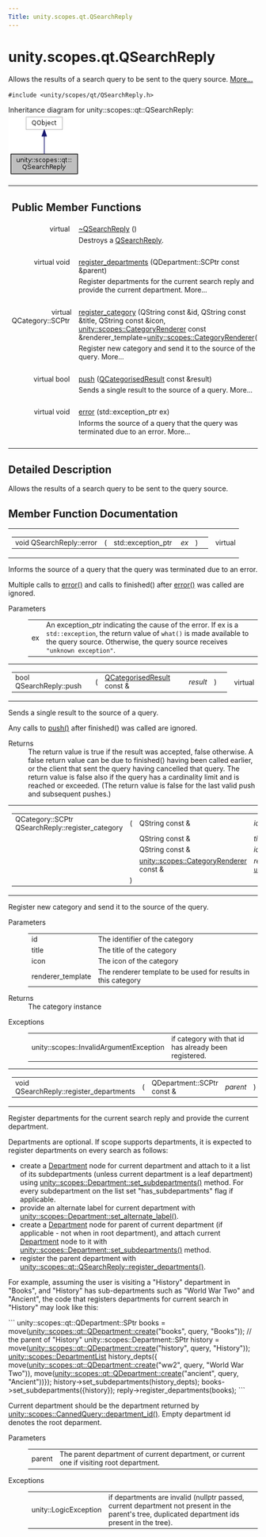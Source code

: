 ```yaml
---
Title: unity.scopes.qt.QSearchReply
---
```


# unity.scopes.qt.QSearchReply

<p>Allows the results of a search query to be sent to the query source.  
<a href="#details">More...</a></p>
<p><code>#include &lt;unity/scopes/qt/QSearchReply.h&gt;</code></p>
Inheritance diagram for unity::scopes::qt::QSearchReply:
<img src="../../../media/classunity_1_1scopes_1_1qt_1_1_q_search_reply__inherit__graph.png" border="0" alt="Inheritance graph"/>
<table class="memberdecls">
<tr class="heading"><td colspan="2"><h2 class="groupheader">
Public Member Functions</h2></td></tr>
<tr class="memitem:a6c9794d4fbbd36e2c6f4ce70495a580f"><td class="memItemLeft" align="right" valign="top">
virtual&#160;</td><td class="memItemRight" valign="bottom"><a class="el" href="#a6c9794d4fbbd36e2c6f4ce70495a580f">~QSearchReply</a> ()</td></tr>
<tr class="memdesc:a6c9794d4fbbd36e2c6f4ce70495a580f"><td class="mdescLeft">&#160;</td><td class="mdescRight">Destroys a <a class="el" href="index.html" title="Allows the results of a search query to be sent to the query source. ">QSearchReply</a>. <br /></td></tr>
<tr class="separator:a6c9794d4fbbd36e2c6f4ce70495a580f"><td class="memSeparator" colspan="2">&#160;</td></tr>
<tr class="memitem:acac93ea6c02ccccdae2c72384cc5c5fd"><td class="memItemLeft" align="right" valign="top">virtual void&#160;</td><td class="memItemRight" valign="bottom"><a class="el" href="#acac93ea6c02ccccdae2c72384cc5c5fd">register_departments</a> (QDepartment::SCPtr const &amp;parent)</td></tr>
<tr class="memdesc:acac93ea6c02ccccdae2c72384cc5c5fd"><td class="mdescLeft">&#160;</td><td class="mdescRight">Register departments for the current search reply and provide the current department.  More...<br /></td></tr>
<tr class="separator:acac93ea6c02ccccdae2c72384cc5c5fd"><td class="memSeparator" colspan="2">&#160;</td></tr>
<tr class="memitem:ac208a555cddc39f086b88804bb9bd26f"><td class="memItemLeft" align="right" valign="top">virtual QCategory::SCPtr&#160;</td><td class="memItemRight" valign="bottom"><a class="el" href="#ac208a555cddc39f086b88804bb9bd26f">register_category</a> (QString const &amp;id, QString const &amp;title, QString const &amp;icon, <a class="el" href="unity.scopes.CategoryRenderer.md">unity::scopes::CategoryRenderer</a> const &amp;renderer_template=<a class="el" href="unity.scopes.CategoryRenderer.md">unity::scopes::CategoryRenderer</a>())</td></tr>
<tr class="memdesc:ac208a555cddc39f086b88804bb9bd26f"><td class="mdescLeft">&#160;</td><td class="mdescRight">Register new category and send it to the source of the query.  More...<br /></td></tr>
<tr class="separator:ac208a555cddc39f086b88804bb9bd26f"><td class="memSeparator" colspan="2">&#160;</td></tr>
<tr class="memitem:a17a9439fd592a2c76b7b74f46053bad5"><td class="memItemLeft" align="right" valign="top">virtual bool&#160;</td><td class="memItemRight" valign="bottom"><a class="el" href="#a17a9439fd592a2c76b7b74f46053bad5">push</a> (<a class="el" href="unity.scopes.qt.QCategorisedResult.md">QCategorisedResult</a> const &amp;result)</td></tr>
<tr class="memdesc:a17a9439fd592a2c76b7b74f46053bad5"><td class="mdescLeft">&#160;</td><td class="mdescRight">Sends a single result to the source of a query.  More...<br /></td></tr>
<tr class="separator:a17a9439fd592a2c76b7b74f46053bad5"><td class="memSeparator" colspan="2">&#160;</td></tr>
<tr class="memitem:a74f1e3d2dd82ef9810413fa38401e16e"><td class="memItemLeft" align="right" valign="top">virtual void&#160;</td><td class="memItemRight" valign="bottom"><a class="el" href="#a74f1e3d2dd82ef9810413fa38401e16e">error</a> (std::exception_ptr ex)</td></tr>
<tr class="memdesc:a74f1e3d2dd82ef9810413fa38401e16e"><td class="mdescLeft">&#160;</td><td class="mdescRight">Informs the source of a query that the query was terminated due to an error.  More...<br /></td></tr>
<tr class="separator:a74f1e3d2dd82ef9810413fa38401e16e"><td class="memSeparator" colspan="2">&#160;</td></tr>
</table>
<a name="details" id="details"></a><h2 class="groupheader">Detailed Description</h2>
<p>Allows the results of a search query to be sent to the query source. </p>
<h2 class="groupheader">Member Function Documentation</h2>
<table class="mlabels">
<tr>
<td class="mlabels-left">
<table class="memname">
<tr>
<td class="memname">void QSearchReply::error </td>
<td>(</td>
<td class="paramtype">std::exception_ptr&#160;</td>
<td class="paramname"><em>ex</em></td><td>)</td>
<td></td>
</tr>
</table>
</td>
<td class="mlabels-right">
<span class="mlabels"><span class="mlabel">virtual</span></span>  </td>
</tr>
</table>
<p>Informs the source of a query that the query was terminated due to an error. </p>
<p>Multiple calls to <a class="el" href="#a74f1e3d2dd82ef9810413fa38401e16e" title="Informs the source of a query that the query was terminated due to an error. ">error()</a> and calls to finished() after <a class="el" href="#a74f1e3d2dd82ef9810413fa38401e16e" title="Informs the source of a query that the query was terminated due to an error. ">error()</a> was called are ignored. </p><dl class="params"><dt>Parameters</dt><dd>
<table class="params">
<tr><td class="paramname">ex</td><td>An exception_ptr indicating the cause of the error. If ex is a <code>std::exception</code>, the return value of <code>what()</code> is made available to the query source. Otherwise, the query source receives <code>"unknown exception"</code>. </td></tr>
</table>
</dd>
</dl>
<table class="mlabels">
<tr>
<td class="mlabels-left">
<table class="memname">
<tr>
<td class="memname">bool QSearchReply::push </td>
<td>(</td>
<td class="paramtype"><a class="el" href="unity.scopes.qt.QCategorisedResult.md">QCategorisedResult</a> const &amp;&#160;</td>
<td class="paramname"><em>result</em></td><td>)</td>
<td></td>
</tr>
</table>
</td>
<td class="mlabels-right">
<span class="mlabels"><span class="mlabel">virtual</span></span>  </td>
</tr>
</table>
<p>Sends a single result to the source of a query. </p>
<p>Any calls to <a class="el" href="#a17a9439fd592a2c76b7b74f46053bad5" title="Sends a single result to the source of a query. ">push()</a> after finished() was called are ignored. </p><dl class="section return"><dt>Returns</dt><dd>The return value is true if the result was accepted, false otherwise. A false return value can be due to finished() having been called earlier, or the client that sent the query having cancelled that query. The return value is false also if the query has a cardinality limit and is reached or exceeded. (The return value is false for the last valid push and subsequent pushes.) </dd></dl>
<table class="mlabels">
<tr>
<td class="mlabels-left">
<table class="memname">
<tr>
<td class="memname">QCategory::SCPtr QSearchReply::register_category </td>
<td>(</td>
<td class="paramtype">QString const &amp;&#160;</td>
<td class="paramname"><em>id</em>, </td>
</tr>
<tr>
<td class="paramkey"></td>
<td></td>
<td class="paramtype">QString const &amp;&#160;</td>
<td class="paramname"><em>title</em>, </td>
</tr>
<tr>
<td class="paramkey"></td>
<td></td>
<td class="paramtype">QString const &amp;&#160;</td>
<td class="paramname"><em>icon</em>, </td>
</tr>
<tr>
<td class="paramkey"></td>
<td></td>
<td class="paramtype"><a class="el" href="unity.scopes.CategoryRenderer.md">unity::scopes::CategoryRenderer</a> const &amp;&#160;</td>
<td class="paramname"><em>renderer_template</em> = <code><a class="el" href="unity.scopes.CategoryRenderer.md">unity::scopes::CategoryRenderer</a>()</code>&#160;</td>
</tr>
<tr>
<td></td>
<td>)</td>
<td></td><td></td>
</tr>
</table>
</td>
<td class="mlabels-right">
<span class="mlabels"><span class="mlabel">virtual</span></span>  </td>
</tr>
</table>
<p>Register new category and send it to the source of the query. </p>
<dl class="params"><dt>Parameters</dt><dd>
<table class="params">
<tr><td class="paramname">id</td><td>The identifier of the category </td></tr>
<tr><td class="paramname">title</td><td>The title of the category </td></tr>
<tr><td class="paramname">icon</td><td>The icon of the category </td></tr>
<tr><td class="paramname">renderer_template</td><td>The renderer template to be used for results in this category</td></tr>
</table>
</dd>
</dl>
<dl class="section return"><dt>Returns</dt><dd>The category instance </dd></dl>
<dl class="exception"><dt>Exceptions</dt><dd>
<table class="exception">
<tr><td class="paramname">unity::scopes::InvalidArgumentException</td><td>if category with that id has already been registered. </td></tr>
</table>
</dd>
</dl>
<table class="mlabels">
<tr>
<td class="mlabels-left">
<table class="memname">
<tr>
<td class="memname">void QSearchReply::register_departments </td>
<td>(</td>
<td class="paramtype">QDepartment::SCPtr const &amp;&#160;</td>
<td class="paramname"><em>parent</em></td><td>)</td>
<td></td>
</tr>
</table>
</td>
<td class="mlabels-right">
<span class="mlabels"><span class="mlabel">virtual</span></span>  </td>
</tr>
</table>
<p>Register departments for the current search reply and provide the current department. </p>
<p>Departments are optional. If scope supports departments, it is expected to register departments on every search as follows:</p>
<ul>
<li>
create a <a class="el" href="unity.scopes.Department.md" title="A department with optional sub-departments. ">Department</a> node for current department and attach to it a list of its subdepartments (unless current department is a leaf department) using <a class="el" href="unity.scopes.Department.md#ab17057cef9ce35f1302f5421a087c067" title="Set sub-departments of this department. ">unity::scopes::Department::set_subdepartments()</a> method. For every subdepartment on the list set "has_subdepartments" flag if applicable. </li>
<li>
provide an alternate label for current department with <a class="el" href="unity.scopes.Department.md#a9ab1192cdfcbce44b9164df11290c217" title="Set the alternate label (plural of the normal label) of this department. ">unity::scopes::Department::set_alternate_label()</a>. </li>
<li>
create a <a class="el" href="unity.scopes.Department.md" title="A department with optional sub-departments. ">Department</a> node for parent of current department (if applicable - not when in root department), and attach current <a class="el" href="unity.scopes.Department.md" title="A department with optional sub-departments. ">Department</a> node to it with <a class="el" href="unity.scopes.Department.md#ab17057cef9ce35f1302f5421a087c067" title="Set sub-departments of this department. ">unity::scopes::Department::set_subdepartments()</a> method. </li>
<li>
register the parent department with <a class="el" href="#acac93ea6c02ccccdae2c72384cc5c5fd" title="Register departments for the current search reply and provide the current department. ">unity::scopes::qt::QSearchReply::register_departments()</a>. </li>
</ul>
<p>For example, assuming the user is visiting a "History" department in "Books", and "History" has sub-departments such as "World War Two" and "Ancient", the code that registers departments for current search in "History" may look like this: </p>
```
unity::scopes::qt::QDepartment::SPtr books = move(<a class="code" href="unity.scopes.qt.QDepartment.md#a9bf07a3b3b3e57a391100f15abb4c651">unity::scopes::qt::QDepartment::create</a>(<span class="stringliteral">&quot;books&quot;</span>, query, <span class="stringliteral">&quot;Books&quot;</span>));
<span class="comment">// the</span>
parent of <span class="stringliteral">&quot;History&quot;</span>
unity::scopes::Department::SPtr history = move(<a class="code" href="unity.scopes.qt.QDepartment.md#a9bf07a3b3b3e57a391100f15abb4c651">unity::scopes::qt::QDepartment::create</a>(<span class="stringliteral">&quot;history&quot;</span>, query,
<span class="stringliteral">&quot;History&quot;</span>));
<a class="code" href="unity.scopes.md#ab8effc4ea05a59f2ddea896833f07231">unity::scopes::DepartmentList</a> history_depts({
move(<a class="code" href="unity.scopes.qt.QDepartment.md#a9bf07a3b3b3e57a391100f15abb4c651">unity::scopes::qt::QDepartment::create</a>(<span class="stringliteral">&quot;ww2&quot;</span>, query, <span class="stringliteral">&quot;World War</span>
<span class="stringliteral">Two&quot;</span>)),
move(<a class="code" href="unity.scopes.qt.QDepartment.md#a9bf07a3b3b3e57a391100f15abb4c651">unity::scopes::qt::QDepartment::create</a>(<span class="stringliteral">&quot;ancient&quot;</span>, query,
<span class="stringliteral">&quot;Ancient&quot;</span>))});
history-&gt;set_subdepartments(history_depts);
books-&gt;set_subdepartments({history});
reply-&gt;register_departments(books);
```
<p>Current department should be the department returned by <a class="el" href="unity.scopes.CannedQuery.md#a61351960149bb4c0840f020c4e645f66" title="Returns the department id of this CannedQuery. ">unity::scopes::CannedQuery::department_id()</a>. Empty department id denotes the root deparment.</p>
<dl class="params"><dt>Parameters</dt><dd>
<table class="params">
<tr><td class="paramname">parent</td><td>The parent department of current department, or current one if visiting root department. </td></tr>
</table>
</dd>
</dl>
<dl class="exception"><dt>Exceptions</dt><dd>
<table class="exception">
<tr><td class="paramname">unity::LogicException</td><td>if departments are invalid (nullptr passed, current department not present in the parent's tree, duplicated department ids present in the tree). </td></tr>
</table>
</dd>
</dl>

